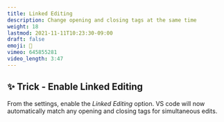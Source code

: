 ```yaml
---
title: Linked Editing
description: Change opening and closing tags at the same time
weight: 18
lastmod: 2021-11-11T10:23:30-09:00
draft: false
emoji: 🔗
vimeo: 645855281
video_length: 3:47
---
```


## ✨ Trick - Enable Linked Editing

From the settings, enable the *Linked Editing* option. VS code will now automatically match any opening and closing tags for simultaneous edits.